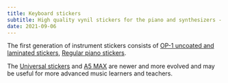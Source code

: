 ```yaml
---
title: Keyboard stickers
subtitle: High quality vynil stickers for the piano and synthesizers - instruments with keys to press
date: 2021-09-06
---
```


The first generation of instrument stickers consists of [OP-1 uncoated and laminated stickers](op-1/index.md), [Regular piano stickers](./piano/index.md).

The [Universal stickers](./universal/index.md) and [A5 MAX](./a5max/index.md) are newer and more evolved and may be useful for more advanced music learners and teachers.